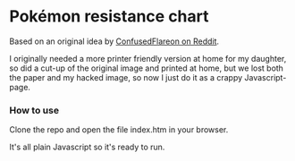# Pokémon resistance chart

Based on an original idea by [ConfusedFlareon on Reddit](https://www.reddit.com/r/PokemonScarletViolet/comments/z6ibw0/oc_my_type_chart_now_with_resistances).

I originally needed a more printer friendly version at home for my daughter, so did a cut-up of the original image and printed at home, but we lost both the paper and my hacked image, so now I just do it as a crappy Javascript-page.

### How to use

Clone the repo and open the file index.htm in your browser.

It's all plain Javascript so it's ready to run.